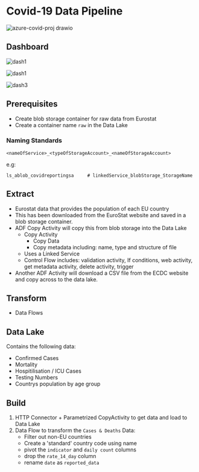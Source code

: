 # Covid-19 Data Pipeline

![azure-covid-proj drawio](https://github.com/LouisYC123/azure-datafactory-covid/assets/97873724/50ef968d-01c2-4354-be3e-c74096448df1)

## Dashboard

![dash1](https://github.com/LouisYC123/azure-datafactory-covid/assets/97873724/e01551b8-18bb-4be7-a627-48cc8e62bdeb)  


![dash1](https://github.com/LouisYC123/azure-datafactory-covid/assets/97873724/e01551b8-18bb-4be7-a627-48cc8e62bdeb)  

![dash3](https://github.com/LouisYC123/azure-datafactory-covid/assets/97873724/5755f081-2d69-48c8-b893-1eda2bcb2ee3)

## Prerequisites
- Create blob storage container for raw data from Eurostat
- Create a container name ```raw``` in the Data Lake

### Naming Standards
```<nameOfService>_<typeOfStorageAccount>_<nameOfStorageAccount>```  

e.g:  
```
ls_ablob_covidreportingsa     # linkedService_blobStorage_StorageName
```

## Extract
 - Eurostat data that provides the population of each EU country
 - This has been downloaded from the EuroStat website and saved in a blob storage container.
 - ADF Copy Activity will copy this from blob storage into the Data Lake
    - Copy Activity
        - Copy Data
        - Copy metadata including: name, type and structure of file
    - Uses a Linked Service
    - Control Flow includes: validation activity, If conditions, web activity, get metadata activity, delete activity, trigger
- Another ADF Activity will download a CSV file from the ECDC website and copy across to the data lake.

## Transform
 - Data Flows

## Data Lake

Contains the following data:

- Confirmed Cases
- Mortality
- Hospitilisation / ICU Cases
- Testing Numbers
- Countrys population by age group


## Build

1. HTTP Connector + Parametrized CopyActivity to get data and load to Data Lake
2. Data Flow to transform the `Cases & Deaths` Data:
    - Filter out non-EU countries
    - Create a 'standard' country code using name
    - pivot the `indicator` and `daily count` columns
    - drop the `rate_14_day` column
    - rename `date` as `reported_data`